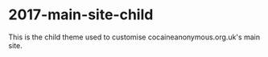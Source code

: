 # 2017-main-site-child

This is the child theme used to customise cocaineanonymous.org.uk's main site.
